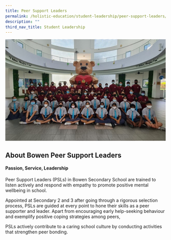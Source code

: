 ```yaml
---
title: Peer Support Leaders
permalink: /holistic-education/student-leadership/peer-support-leaders/
description: ""
third_nav_title: Student Leadership
---
```

![](/images/Holistic%20Education/Student%20Leadership/PSL.jpg)

## About Bowen Peer Support Leaders
#### Passion, Service, Leadership

Peer Support Leaders (PSLs) in Bowen Secondary School are trained to listen actively and respond with empathy to promote positive mental wellbeing in school.  
  
Appointed at Secondary 2 and 3 after going through a rigorous selection process, PSLs are guided at every point to hone their skills as a peer supporter and leader. Apart from encouraging early help-seeking behaviour and exemplify positive coping strategies among peers,  
  
PSLs actively contribute to a caring school culture by conducting activities that strengthen peer bonding.